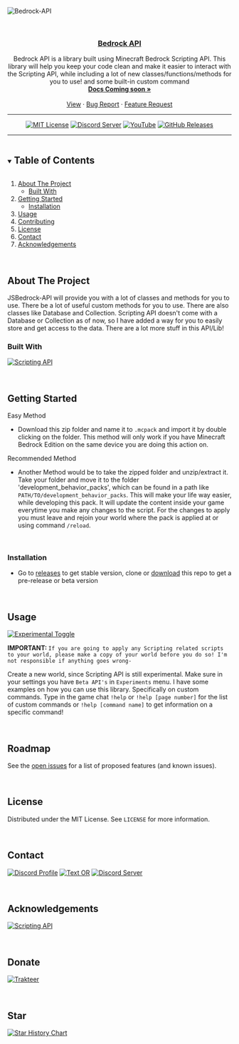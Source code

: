 <!--- this README.md is from @notbeer(https://github.com/notbeer) --->
<!--
This README.md template was NOT orginally created by me(JustSKyDev)! This is a fork of:
https://github.com/othneildrew/Best-README-Template
-->

<!-- LOGO -->

![Bedrock-API](https://socialify.git.ci/JustSkyDev/Bedrock-API/image?description=1&descriptionEditable=Minecraft%20Bedrock%20Custom%20Scripting%20API&font=Source%20Code%20Pro&forks=1&issues=1&logo=https%3A%2F%2Fraw.githubusercontent.com%2FJustSkyDev%2FBedrock-API%2Fmain%2Fpack_icon.png&name=1&owner=1&pattern=Circuit%20Board&pulls=1&stargazers=1&theme=Light)

<br />
<div align="center">

  <h3 align="center"><u>Bedrock API</u></h3>

  <p align="center">
    Bedrock API is a library built using Minecraft Bedrock Scripting API. This library will help you keep your code clean and make it easier to interact with the Scripting API, while including a lot of new classes/functions/methods for you to use! and some built-in custom command
    <br />
    <a href="#"><strong>Docs Coming soon »</strong></a>
    <br />
    <br />
    <a href="https://github.com/JustSkyDev/Bedrock-API">View</a>
    ·
    <a href="https://github.com/JustSkyDev/Bedrock-API/issues">Bug Report</a>
    ·
    <a href="https://github.com/JustSkyDev/Bedrock-API/issues">Feature Request</a>
  </p>

---

[![MIT License](https://img.shields.io/github/license/JustSkyDev/Bedrock-API?style=for-the-badge)](https://github.com/JustSkyDev/Bedrock-API/blob/main/LICENSE)
[![Discord Server](https://img.shields.io/discord/898202806052347984?color=blue&label=Discord&style=for-the-badge)](https://discord.gg/g4EJ38HZ7R)
[![YouTube](https://img.shields.io/youtube/channel/subscribers/UC9gjEs8-syrZcgftpm3gsyQ?label=YouTube&style=for-the-badge)](https://youtube.com/@JustSkyDev)
[![GitHub Releases](https://img.shields.io/github/downloads/JustSkyDev/Bedrock-API/total?style=for-the-badge)
](https://github.com/JustSkyDev/Bedrock-API/releases/latest)

---

</div>

<!-- TABLE OF CONTENTS -->
<details open="open">
  <summary><h2 style="display: inline-block">Table of Contents</h2></summary>
  <ol>
    <li>
      <a href="#about-the-project">About The Project</a>
      <ul>
        <li><a href="#built-with">Built With</a></li>
      </ul>
    </li>
    <li>
      <a href="#getting-started">Getting Started</a>
      <ul>
        <li><a href="#installation">Installation</a></li>
      </ul>
    </li>
    <li><a href="#usage">Usage</a></li>
    <li><a href="#contributing">Contributing</a></li>
    <li><a href="#license">License</a></li>
    <li><a href="#contact">Contact</a></li>
    <li><a href="#acknowledgements">Acknowledgements</a></li>
  </ol>
</details>

<!-- ABOUT THE PROJECT -->
<br />

## About The Project

JSBedrock-API will provide you with a lot of classes and methods for you to use. There be a lot of useful custom methods for you to use. There are also classes like Database and Collection. Scripting API doesn't come with a Database or Collection as of now, so I have added a way for you to easily store and get access to the data. There are a lot more stuff in this API/Lib!

### Built With

[![Scripting API](https://img.shields.io/badge/Scripting%20API%20Docs-white?style=for-the-badge&logoColor=f25022&logo=Microsoft)](https://learn.microsoft.com/en-us/minecraft/creator/scriptapi/)

<!-- GETTING STARTED -->
<br />

## Getting Started

Easy Method

- Download this zip folder and name it to `.mcpack` and import it by double clicking on the folder. This method will only work if you have Minecraft Bedrock Edition on the same device you are doing this action on.

Recommended Method

- Another Method would be to take the zipped folder and unzip/extract it. Take your folder and move it to the folder 'development_behavior_packs', which can be found in a path like `PATH/TO/development_behavior_packs`. This will make your life way easier, while developing this pack. It will update the content inside your game everytime you make any changes to the script. For the changes to apply you must leave and rejoin your world where the pack is applied at or using command `/reload`.

<!-- INSTALATION -->
<br />

### Installation

- Go to [releases](https://github.com/JustSkyDev/Bedrock-API/releases/latest) to get stable version, clone or [download](https://github.com/JustSkyDev/Bedrock-API/archive/refs/heads/main.zip) this repo to get a pre-release or beta version

<!-- USAGE -->
<br />

## Usage

[![Experimental Toggle](https://i.postimg.cc/7P5zh2FT/IMG-20230612-184034.jpg)](https://postimg.cc/9zj0NrFW)

<strong>IMPORTANT: </strong>`If you are going to apply any Scripting related scripts to your world, please make a copy of your world before you do so! I'm not responsible if anything goes wrong-`

Create a new world, since Scripting API is still experimental. Make sure in your settings you have `Beta API's` in `Experiments` menu.
I have some examples on how you can use this library. Specifically on custom commands. Type in the game chat `!help` or `!help [page number]` for the list of custom commands or `!help [command name]` to get information on a specific command!

<!-- ROADMAP -->
<br />

## Roadmap

See the [open issues](https://github.com/JustSkyDev/Bedrock-API/issues) for a list of proposed features (and known issues).

<!-- CONTRIBUTING -->
<br />

## License

Distributed under the MIT License. See `LICENSE` for more information.

<!-- CONTACT -->
<br />

## Contact

[![Discord Profile](https://img.shields.io/badge/Discord-blue?style=for-the-badge&logoColor=white&logo=Discord)](https://discordapp.com/users/625970059503992843)
[![Text OR](https://img.shields.io/badge/OR-e60023?style=for-the-badge)](#)
[![Discord Server](https://img.shields.io/badge/Discord%20Server-blue?style=for-the-badge&logoColor=white&logo=Discord)](https://discord.gg/g4EJ38HZ7R)

<!-- ACKNOWLEDGEMENTS -->
<br />

## Acknowledgements

[![Scripting API](https://img.shields.io/badge/Scripting%20API%20Docs-white?style=for-the-badge&logoColor=7fba00&logo=Microsoft)](https://learn.microsoft.com/en-us/minecraft/creator/scriptapi/)

<!-- DONATE -->
<br />

## Donate

[![Trakteer](https://img.shields.io/badge/Trakteer-d12531?style=for-the-badge)](https://trakteer.id/justskydev)

<!-- STAR -->
<br/>

## Star

[![Star History Chart](https://api.star-history.com/svg?repos=JustSkyDev/Bedrock-API&type=Date)](https://star-history.com/#JustSkyDev/Bedrock-API&Date)
